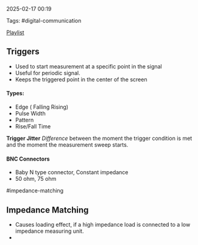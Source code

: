
2025-02-17 00:19


Tags: #digital-communication

[Playlist](https://www.youtube.com/watch?v=1b3ivEZo7hw&list=PL2XuMA5AwNUznkBE46tcZAF3p5Edxgm-z)

## Triggers
- Used to start measurement at a specific point in the signal
- Useful for periodic signal.
- Keeps the triggered point in the center of the screen

#### Types:
- Edge ( Falling Rising)
- Pulse Width
- Pattern
- Rise/Fall Time

**Trigger Jitter**
*Difference* between the moment the trigger condition is met and the moment the measurement sweep starts.

#### BNC Connectors
- Baby N type connector, Constant impedance
- 50 ohm, 75 ohm

#impedance-matching
## Impedance Matching
- Causes loading effect, if a high impedance load is connected to a low impedance measuring unit.
- 



